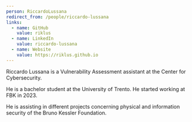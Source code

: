 ```yaml
---
person: RiccardoLussana
redirect_from: /people/riccardo-lussana
links:
  - name: GitHub
    value: riklus
  - name: LinkedIn
    value: riccardo-lussana
  - name: Website	
    value: https://riklus.github.io
---
```

Riccardo Lussana is a Vulnerability Assessment assistant at the Center for Cybersecurity.

He is a bachelor student at the University of Trento. He started working at FBK in 2023.

He is assisting in different projects concerning physical and information security of the Bruno Kessler Foundation.
